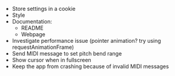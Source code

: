 * Store settings in a cookie
* Style
* Documentation:
  * README
  * Webpage
* Investigate performance issue (pointer animation? try using requestAnimationFrame)
* Send MIDI message to set pitch bend range
* Show cursor when in fullscreen
* Keep the app from crashing because of invalid MIDI messages

